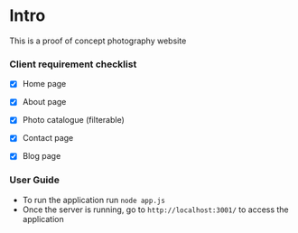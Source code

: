  # Intro
 
 This is a proof of concept photography website 
 
 
### Client requirement checklist

- [x] Home page
- [x] About page
- [x] Photo catalogue (filterable)
- [x] Contact page
- [x] Blog page


### User Guide

- To run the application run `node app.js`
- Once the server is running, go to  `http://localhost:3001/` to access the application